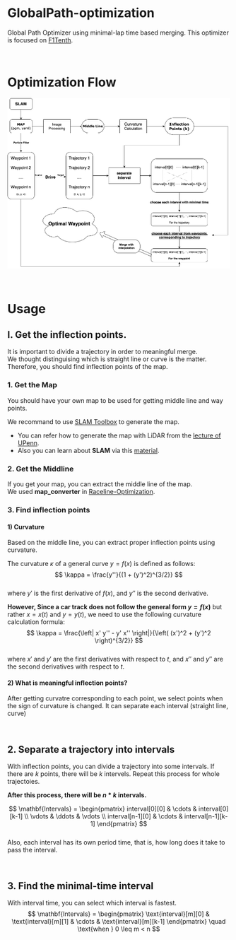 # GlobalPath-optimization
Global Path Optimizer using minimal-lap time based merging.
This optimizer is focused on [F1Tenth](https://f1tenth.org/).

<br>

# Optimization Flow

![Optimazation Flow](./ETC/flow.png)

<br>

# Usage

## I. Get the inflection points.

It is important to divide a trajectory in order to meaningful merge. 
<br>We thought distinguising which is straight line or curve is the matter. <br>Therefore, you should find inflection points of the map.

### 1. Get the Map

You should have your own map to be used for getting middle line and way points.

We recommand to use [SLAM Toolbox](https://github.com/SteveMacenski/slam_toolbox) to generate the map.

- You can refer how to generate the map with LiDAR from the [lecture of UPenn](https://docs.google.com/presentation/d/1HjCjyzHnR3T5yyXvdR83Kpb1lSvYX7gtirBwFY0Cpig/edit#slide=id.p).
- Also you can learn about **SLAM** via this [material](https://docs.google.com/presentation/d/165G1zMMUtOqU7GOnKvmEjpn0K1Bqw0ZlDAA2VFHgLmo/edit#slide=id.g2bcbd44bc16_0_821).

### 2. Get the Middline

If you get your map, you can extract the middle line of the map. 
<br>We used **map_converter** in [Raceline-Optimization](https://github.com/CL2-UWaterloo/Raceline-Optimization?tab=readme-ov-file).

### 3. Find inflection points

#### 1) Curvature

Based on the middle line, you can extract proper inflection points using curvature.

The curvature $\kappa$ of a general curve $y = f(x)$ is defined as follows:
<br>
$$
\kappa = \frac{y''}{(1 + (y')^2)^{3/2}}
$$
<br>
where $y'$ is the first derivative of $f(x)$, and $y''$ is the second derivative.
<br>

**However, Since a car track does not follow the general form $y = f(x)$** but rather $x = x(t)$ and $y = y(t)$, we need to use the following curvature calculation formula:
<br>
$$
\kappa = \frac{\left| x' y'' - y' x'' \right|}{\left( (x')^2 + (y')^2 \right)^{3/2}}
$$
<br>
where $x'$ and $y'$ are the first derivatives with respect to $t$, and $x''$ and $y''$ are the second derivatives with respect to $t$.

#### 2) What is meaningful inflection points?

After getting curvatre corresponding to each point, we select points when the sign of curvature is changed. It can separate each interval (straight line, curve)

<br>

## 2. Separate a trajectory into intervals

With inflection points, you can divide a trajectory into some intervals. If there are $k$ points, there will be $k$ intervels. Repeat this process for whole trajectoies.

**After this process, there will be $n * k$ intervals.** 
<br>

$$
\mathbf{Intervals} = \begin{pmatrix}
interval[0][0] & \cdots & interval[0][k-1] \\
\vdots & \ddots & \vdots \\
interval[n-1][0] & \cdots & interval[n-1][k-1]
\end{pmatrix}
$$
<br>
Also, each interval has its own period time, that is, how long does it take to pass the interval.

<br>

## 3. Find the minimal-time interval 

With interval time, you can select which interval is fastest.
<br>
$$
\mathbf{Intervals} = \begin{pmatrix}
\text{interval}[m][0] & \text{interval}[m][1] & \cdots & \text{interval}[m][k-1]
\end{pmatrix} \quad \text{when } 0 \leq m < n
$$
<br>